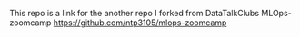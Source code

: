 This repo is a link for the another repo I forked from DataTalkClubs MLOps-zoomcamp
https://github.com/ntp3105/mlops-zoomcamp
